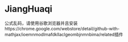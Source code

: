 # JiangHuaqi
公式乱码，请使用谷歌浏览器并且安装https://chrome.google.com/webstore/detail/github-with-mathjax/ioemnmodlmafdkllaclgeombjnmnbima/related插件